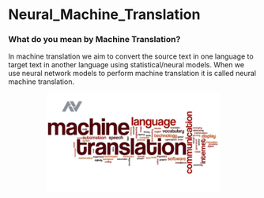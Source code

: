 # Neural_Machine_Translation

### What do you mean by Machine Translation?

In machine translation we aim to convert the source text in one language to target text in another language using statistical/neural models.
When we use neural network models to perform machine translation it is called neural machine translation.


<p align="center">
  <img src=./image.png width = "350" height = "200"/>
</p>
